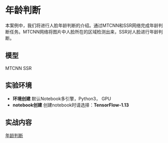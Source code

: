  # 年龄判断

本案例中，我们将进行人脸年龄判断的介绍。通过MTCNN和SSR网络完成年龄判断任务。MTCNN网络将图片中人脸所在的区域检测出来，SSR对人脸进行年龄判断。

 ## 模型

 MTCNN SSR

 ## 实验环境

 - **环境创建**
 默认Notebook多引擎，Python3， GPU
 - **notebook创建**
    创建notebook时请选择：**TensorFlow-1.13**

 ## 实战内容
[年龄判断](./face_age_prediction.ipynb)